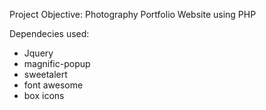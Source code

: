 Project Objective: Photography Portfolio Website using PHP

Dependecies used:
- Jquery
- magnific-popup
- sweetalert
- font awesome
- box icons
